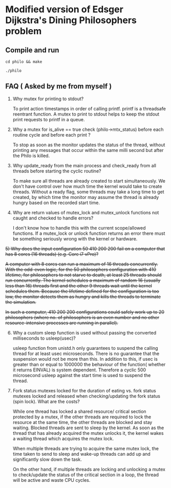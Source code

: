 # Modified version of Edsger Dijkstra's Dining Philosophers problem


## Compile and run


	cd philo && make

	./philo 



## FAQ ( Asked by me from myself )

1) Why mutex for printing to stdout?

	To print action timestamps in order of calling printf. printf is a threadsafe reentrant function. A mutex to print to stdout helps to keep the stdout print requests to printf in a queue.


2) Why a mutex for is_alive == true check (philo->mtx_status) before each routine cycle and before each print ? 

	To stop as soon as the monitor updates the status of the thread, without printing any
	messages that occur within the same milli second but after the Philo is killed.

3) Why update_ready from the main process and check_ready from all threads before starting the cyclic routine?

	To make sure all threads are already created to start simultaneously. We don't have control over how much time the kernel would take to create threads. Without a ready flag, some threads may take a long time to get created, by which time the monitor may assume the thread is already hungry based on the recorded start time.


4) Why are return values of mutex_lock and mutex_unlock functions not caught and checked to handle errors? 

	I don't know how to handle this with the current scope/allowed functions. If a mutex_lock or unlock function returns an error there must be something seriously wrong with the kernel or hardware.


~~5) Why does the input configuration 50 410 200 200 fail on a computer that has 8 cores (16 threads) (e.g. Core i7 vPro)?~~

~~A computer with 8 cores can run a maximum of 16 threads concurrently. With the odd-even logic, for the 50 philosophers configuration with 410 lifetime, for philosophers to not starve to death, at least 25 threads should run concurrently. The kernel schedules a maximum of random 16 (usually less than 16) threads first and the other 9 threads wait until the kernel schedules them. Because the lifetime defined for the configuration is too low, the monitor detects them as hungry and kills the threads to terminate the simulation.~~

~~In such a computer, 410 200 200 configurations could safely work up to 20 philosophers (where no. of philosophers is an even number and no other resource-intensive processes are running in parallel).~~


6) Why a custom sleep function is used without passing the converted milliseconds to usleep(usec)?

	usleep function from unistd.h only guarantees to suspend the calling thread for at least usec microseconds. There is no guarantee that the suspension would not be more than this. In addition to this, if usec is greater than or equal to 1000000 the behaviour of the function( whether it returns EINVAL) is system dependent. Therefore a cyclic 500 microsecond usleep against the start time is used to suspend the thread.


7) Fork status mutexes locked for the duration of eating vs. fork status mutexes locked and released when checking/updating the fork status (spin lock). What are the costs?

	While one thread has locked a shared resource/ critical section protected by a mutex, if the other threads are required to lock the resource at the same time, the other threads are blocked and stay waiting. Blocked threads are sent to sleep by the kernel. As soon as the thread that has already acquired the mutex unlocks it, the kernel wakes a waiting thread which acquires the mutex lock. 

	When multiple threads are trying to acquire the same mutex lock, the time taken to send to sleep and wake-up threads can add up and significantly slow down the task.

	On the other hand, if multiple threads are locking and unlocking a mutex to check/update the status of the critical section in a loop, the thread will be active and waste CPU cycles.

